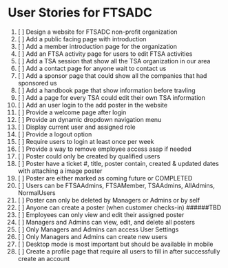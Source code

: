 # User Stories for FTSADC

1. [ ] Design a website for FTSADC non-profit organization 
2. [ ] Add a public facing page with introduction  
3. [ ] Add a member introduction page for the organization
4. [ ] Add an FTSA activity page for users to edit FTSA activities
5. [ ] Add a TSA session that show all the TSA organization in our area
6. [ ] Add a contact page for anyone wait to contact us
7. [ ] Add a sponsor page that could show all the companies that had sponsored us
8. [ ] Add a handbook page that show information before travling
9. [ ] Add a page for every TSA could edit their own TSA information
10. [ ] Add an user login to the add poster in the website
11. [ ] Provide a welcome page after login 
12. [ ] Provide an dynamic dropdown navigation menu
13. [ ] Display current user and assigned role 
14. [ ] Provide a logout option 
15. [ ] Require users to login at least once per week
16. [ ] Provide a way to remove employee access asap if needed 
17. [ ] Poster could only be created by qualified users 
18. [ ] Poster have a ticket #, title, poster contain, created & updated dates with attaching a image poster
19. [ ] Poster are either marked as coming future or COMPLETED 
20. [ ] Users can be FTSAAdmins, FTSAMember, TSAAdmins, AllAdmins, NormalUsers 
21. [ ] Poster can only be deleted by Managers or Admins or by self
22. [ ] Anyone can create a poster (when customer checks-in) ######TBD
23. [ ] Employees can only view and edit their assigned poster  
24. [ ] Managers and Admins can view, edit, and delete all posters 
25. [ ] Only Managers and Admins can access User Settings 
26. [ ] Only Managers and Admins can create new users 
27. [ ] Desktop mode is most important but should be available in mobile 
28. [ ] Create a profile page that require all users to fill in after successfully create an account